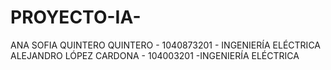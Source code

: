 # PROYECTO-IA-

ANA SOFIA QUINTERO QUINTERO - 1040873201 - INGENIERÍA ELÉCTRICA
ALEJANDRO LÓPEZ CARDONA - 104003201 -INGENIERÍA ELÉCTRICA